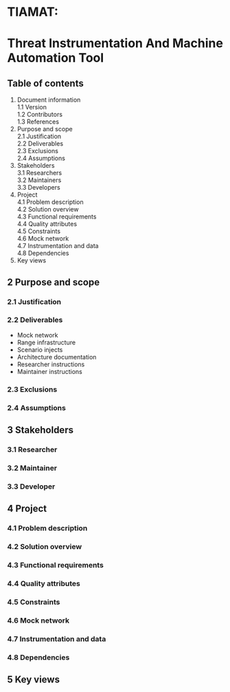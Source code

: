 # TIAMAT:
# Threat Instrumentation And Machine Automation Tool

## Table of contents

1. Document information   
1.1 Version   
1.2 Contributors   
1.3 References
2. Purpose and scope   
2.1 Justification   
2.2 Deliverables   
2.3 Exclusions   
2.4 Assumptions   
3. Stakeholders   
3.1 Researchers   
3.2 Maintainers   
3.3 Developers
4. Project   
4.1 Problem description   
4.2 Solution overview   
4.3 Functional requirements   
4.4 Quality attributes   
4.5 Constraints   
4.6 Mock network   
4.7 Instrumentation and data   
4.8 Dependencies
5. Key views   

## 2 Purpose and scope

### 2.1 Justification

### 2.2 Deliverables
* Mock network
* Range infrastructure
* Scenario injects
* Architecture documentation
* Researcher instructions
* Maintainer instructions

### 2.3 Exclusions

### 2.4 Assumptions

## 3 Stakeholders

### 3.1 Researcher

### 3.2 Maintainer

### 3.3 Developer

## 4 Project

### 4.1 Problem description

### 4.2 Solution overview

### 4.3 Functional requirements

### 4.4 Quality attributes

### 4.5 Constraints

### 4.6 Mock network

### 4.7 Instrumentation and data

### 4.8 Dependencies

## 5 Key views